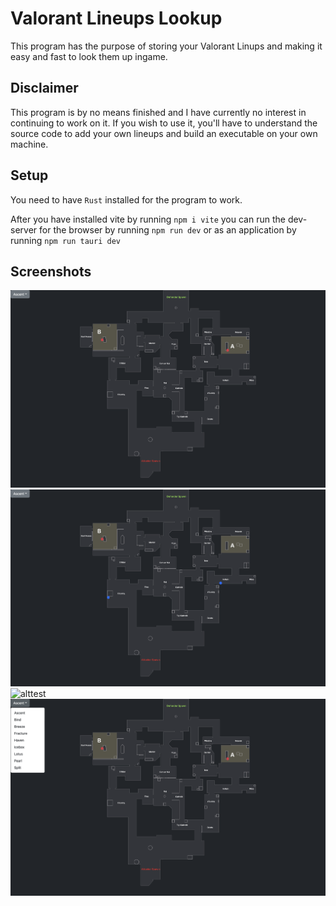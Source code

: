 # Valorant Lineups Lookup

This program has the purpose of storing your Valorant Linups and making it easy and fast to look them up ingame.

## Disclaimer

This program is by no means finished and I have currently no interest in continuing to work on it. If you wish to use it, you'll have to understand the source code to add your own lineups and build an executable on your own machine.

## Setup

You need to have `Rust` installed for the program to work.

After you have installed vite by running `npm i vite` you can run the dev-server for the browser by running `npm run dev` or as an application by running `npm run tauri dev`

## Screenshots

![alttest](README-assets/default.png)
![alttest](README-assets/clicked.png)
![alttest](README-assets/lineup.png)
![alttest](README-assets/list.png)
